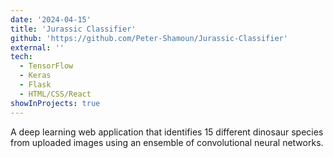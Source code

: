 ```yaml
---
date: '2024-04-15'
title: 'Jurassic Classifier'
github: 'https://github.com/Peter-Shamoun/Jurassic-Classifier'
external: ''
tech:
  - TensorFlow
  - Keras
  - Flask
  - HTML/CSS/React
showInProjects: true
---
```


A deep learning web application that identifies 15 different dinosaur species from uploaded images using an ensemble of convolutional neural networks.
